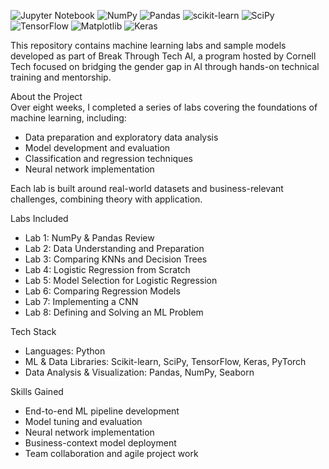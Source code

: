 ![Jupyter Notebook](https://img.shields.io/badge/jupyter-%23FA0F00.svg?style=for-the-badge&logo=jupyter&logoColor=white)
![NumPy](https://img.shields.io/badge/numpy-%23013243.svg?style=for-the-badge&logo=numpy&logoColor=white)
![Pandas](https://img.shields.io/badge/pandas-%23150458.svg?style=for-the-badge&logo=pandas&logoColor=white)
![scikit-learn](https://img.shields.io/badge/scikit--learn-%23F7931E.svg?style=for-the-badge&logo=scikit-learn&logoColor=white)
![SciPy](https://img.shields.io/badge/SciPy-%230C55A5.svg?style=for-the-badge&logo=scipy&logoColor=%white)
![TensorFlow](https://img.shields.io/badge/TensorFlow-%23FF6F00.svg?style=for-the-badge&logo=TensorFlow&logoColor=white)
![Matplotlib](https://img.shields.io/badge/Matplotlib-%23ffffff.svg?style=for-the-badge&logo=Matplotlib&logoColor=black)
![Keras](https://img.shields.io/badge/Keras-%23D00000.svg?style=for-the-badge&logo=Keras&logoColor=white)

This repository contains machine learning labs and sample models developed as part of Break Through Tech AI, a program hosted by Cornell Tech focused on bridging the gender gap in AI through hands-on technical training and mentorship.

About the Project <br>
Over eight weeks, I completed a series of labs covering the foundations of machine learning, including:
* Data preparation and exploratory data analysis
* Model development and evaluation
* Classification and regression techniques
* Neural network implementation

Each lab is built around real-world datasets and business-relevant challenges, combining theory with application.

Labs Included
* Lab 1: NumPy & Pandas Review
* Lab 2: Data Understanding and Preparation
* Lab 3: Comparing KNNs and Decision Trees
* Lab 4: Logistic Regression from Scratch
* Lab 5: Model Selection for Logistic Regression
* Lab 6: Comparing Regression Models
* Lab 7: Implementing a CNN
* Lab 8: Defining and Solving an ML Problem

Tech Stack
* Languages: Python
* ML & Data Libraries: Scikit-learn, SciPy, TensorFlow, Keras, PyTorch
* Data Analysis & Visualization: Pandas, NumPy, Seaborn

Skills Gained
* End-to-end ML pipeline development
* Model tuning and evaluation
* Neural network implementation
* Business-context model deployment
* Team collaboration and agile project work

